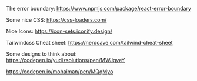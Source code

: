 The error boundary:
https://www.npmjs.com/package/react-error-boundary

Some nice CSS:
https://css-loaders.com/

Nice Icons:
https://icon-sets.iconify.design/

Tailwindcss Cheat sheet:
https://nerdcave.com/tailwind-cheat-sheet

Some designs to think about:
https://codepen.io/yudizsolutions/pen/MWJqveY

https://codepen.io/mohaiman/pen/MQqMyo
